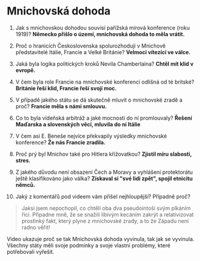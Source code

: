 # Mnichovská dohoda
1. Jak s mnichovskou dohodou souvisí pařížská mírová konference (roku 1919)?
**Německo přišlo o území, mnichovská dohoda to měla vrátit.**

2. Proč o hranicích Československa spolurozhodují v Mnichově představitelé Itálie, Francie a Velké Británie?
**Velmoci vítezící ve válce.**

3. Jaká byla logika politických kroků Nevila Chamberlaina?
**Chtěl mít klid v evropě.**

4. V čem byla role Francie na mnichovské konferenci odlišná od té britské?
**Británie řeší klid, Francie řeší svojí moc.**

5. V případě jakého státu se dá skutečně mluvit o mnichovské zradě a proč?
**Francie měla s námi smlouvu.**

6. Co to byla vídeňská arbitráž a jaké mocnosti do ní promlouvaly?
**Řešení Maďarska a slovenských věcí, mluvila do ní Itálie**

7. V čem asi E. Beneše nejvíce překvapily výsledky mnichovské konference?
**Že nás Francie zradila.**

8. Proč prý byl Mnichov také pro Hitlera křižovatkou?
**Zjistil míru slabosti, stres.**

9. Z jakého důvodu není obsazení Čech a Moravy a vyhlášení protektorátu ještě klasifikováno jako válka?
**Získaval si "své lidi zpět", spojil etnicitu němců.**

10. Jaký z komentářů pod videem vám přišel nejhloupější? Případně proč?
> Jaksi jsem nepochopil, co chtěli oba dva pseudointoši svým plkáním říci. Připadne mně, že se snažili líbivým kecáním zakrýt a relativizovat prostinký fakt, který plyne z mnichovské zrady, a to že Západu není radno věřit!

Video ukazuje proč se tak Mnichovská dohoda vyvinula, tak jak se vyvinula. Všechny státy měli svoje podmínky a svoje vlastní problémy, které potřebovali vyřešit.